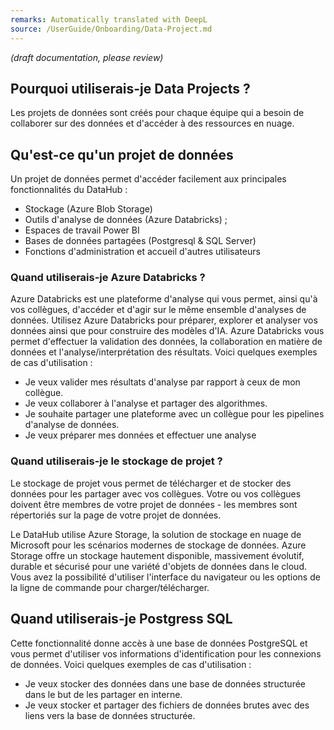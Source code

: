 ```yaml
---
remarks: Automatically translated with DeepL
source: /UserGuide/Onboarding/Data-Project.md
---
```


_(draft documentation, please review)_

## Pourquoi utiliserais-je Data Projects ?

Les projets de données sont créés pour chaque équipe qui a besoin de collaborer sur des données et d'accéder à des ressources en nuage.

## Qu'est-ce qu'un projet de données

Un projet de données permet d'accéder facilement aux principales fonctionnalités du DataHub :
- Stockage (Azure Blob Storage)
- Outils d'analyse de données (Azure Databricks) ;
- Espaces de travail Power BI
- Bases de données partagées (Postgresql & SQL Server)
- Fonctions d'administration et accueil d'autres utilisateurs

### Quand utiliserais-je Azure Databricks ?

Azure Databricks est une plateforme d'analyse qui vous permet, ainsi qu'à vos collègues, d'accéder et d'agir sur le même ensemble d'analyses de données. Utilisez Azure Databricks pour préparer, explorer et analyser vos données ainsi que pour construire des modèles d'IA. Azure Databricks vous permet d'effectuer la validation des données, la collaboration en matière de données et l'analyse/interprétation des résultats. Voici quelques exemples de cas d'utilisation :

- Je veux valider mes résultats d'analyse par rapport à ceux de mon collègue.
- Je veux collaborer à l'analyse et partager des algorithmes.
- Je souhaite partager une plateforme avec un collègue pour les pipelines d'analyse de données.
- Je veux préparer mes données et effectuer une analyse

### Quand utiliserais-je le stockage de projet ?

Le stockage de projet vous permet de télécharger et de stocker des données pour les partager avec vos collègues. Votre ou vos collègues doivent être membres de votre projet de données - les membres sont répertoriés sur la page de votre projet de données.

Le DataHub utilise Azure Storage, la solution de stockage en nuage de Microsoft pour les scénarios modernes de stockage de données. Azure Storage offre un stockage hautement disponible, massivement évolutif, durable et sécurisé pour une variété d'objets de données dans le cloud. Vous avez la possibilité d'utiliser l'interface du navigateur ou les options de la ligne de commande pour charger/télécharger.

## Quand utiliserais-je Postgress SQL

Cette fonctionnalité donne accès à une base de données PostgreSQL et vous permet d'utiliser vos informations d'identification pour les connexions de données. Voici quelques exemples de cas d'utilisation :

- Je veux stocker des données dans une base de données structurée dans le but de les partager en interne.
- Je veux stocker et partager des fichiers de données brutes avec des liens vers la base de données structurée.
